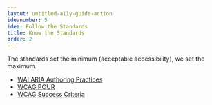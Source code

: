 ```yaml
---
layout: untitled-a11y-guide-action
ideanumber: 5
idea: Follow the Standards
title: Know the Standards
order: 2
---
```


The standards set the minimum (acceptable accessibility), we set the maximum.

- [WAI ARIA Authoring Practices](https://www.w3.org/TR/wai-aria-practices-1.2/)
- [WCAG POUR](https://www.w3.org/WAI/standards-guidelines/wcag/glance/)
- [WCAG Success Criteria](https://www.w3.org/WAI/WCAG21/quickref/?currentsidebar=%23col_overview&levels=aaa&technologies=smil%2Cpdf%2Cflash%2Csl)
